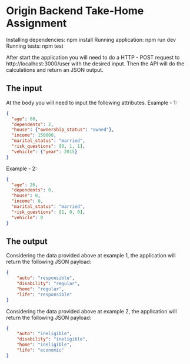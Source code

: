 # Origin Backend Take-Home Assignment
Installing dependencies: npm install
Running application: npm run dev
Running tests: npm test

After start the application you will need to do a HTTP - POST request to http://localhost:3000/user with the desired input. Then the API will do the calculations and return an JSON output.

## The input
At the body you will need to input the following attributes. Example - 1:

```JSON
{
  "age": 60,
  "dependents": 2,
  "house": {"ownership_status": "owned"},
  "income": 150000,
  "marital_status": "married",
  "risk_questions": [0, 1, 1],
  "vehicle": {"year": 2015}
}
```

Example - 2:

```JSON
{
  "age": 26,
  "dependents": 0,
  "house": 0,
  "income": 0,
  "marital_status": "married",
  "risk_questions": [1, 0, 0],
  "vehicle": 0
}
```


## The output
Considering the data provided above at example 1, the application will return the following JSON payload:

```JSON
{
    "auto": "responsible",
    "disability": "regular",
    "home": "regular",
    "life": "responsible"
}
```

Considering the data provided above at example 2, the application will return the following JSON payload:

```JSON
{
    "auto": "ineligible",
    "disability": "ineligible",
    "home": "ineligible",
    "life": "economic"
}
```